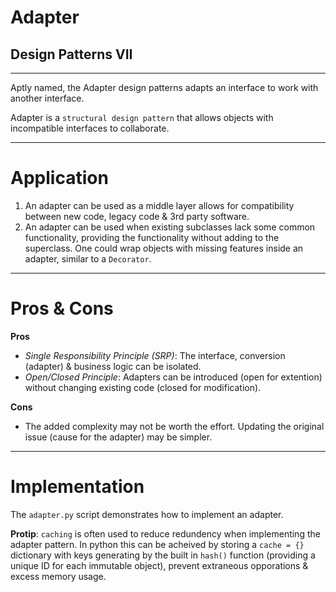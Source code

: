 # Adapter
## Design Patterns VII
----


Aptly named, the Adapter design patterns adapts an interface to work with another interface.

Adapter is a `structural design pattern` that allows objects with incompatible interfaces to collaborate.

----
# Application

1. An adapter can be used as a middle layer allows for compatibility between new code, legacy code & 3rd party software.
2. An adapter can be used when existing subclasses lack some common functionality, providing the functionality without adding to the superclass. One could wrap objects with missing features inside an adapter, similar to a `Decorator`.



----
# Pros & Cons

**Pros**

- _Single Responsibility Principle (SRP)_: The interface, conversion (adapter) & business logic can be isolated.
- _Open/Closed Principle_: Adapters can be introduced (open for extention) without changing existing code (closed for modification).
    
**Cons**

- The added complexity may not be worth the effort. Updating the original issue (cause for the adapter) may be simpler.



----
# Implementation

The `adapter.py` script demonstrates how to implement an adapter.

**Protip**: `caching` is often used to reduce redundency when implementing the adapter pattern. In python this can be acheived by storing a `cache = {}` dictionary with keys generating by the built in `hash()` function (providing a unique ID for each immutable object), prevent extraneous opporations & excess memory usage.

